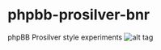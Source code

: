 # phpbb-prosilver-bnr
phpBB Prosilver style experiments
![alt tag](https://github.com/marguslt/prosilver-bnr/raw/master/sample.png)